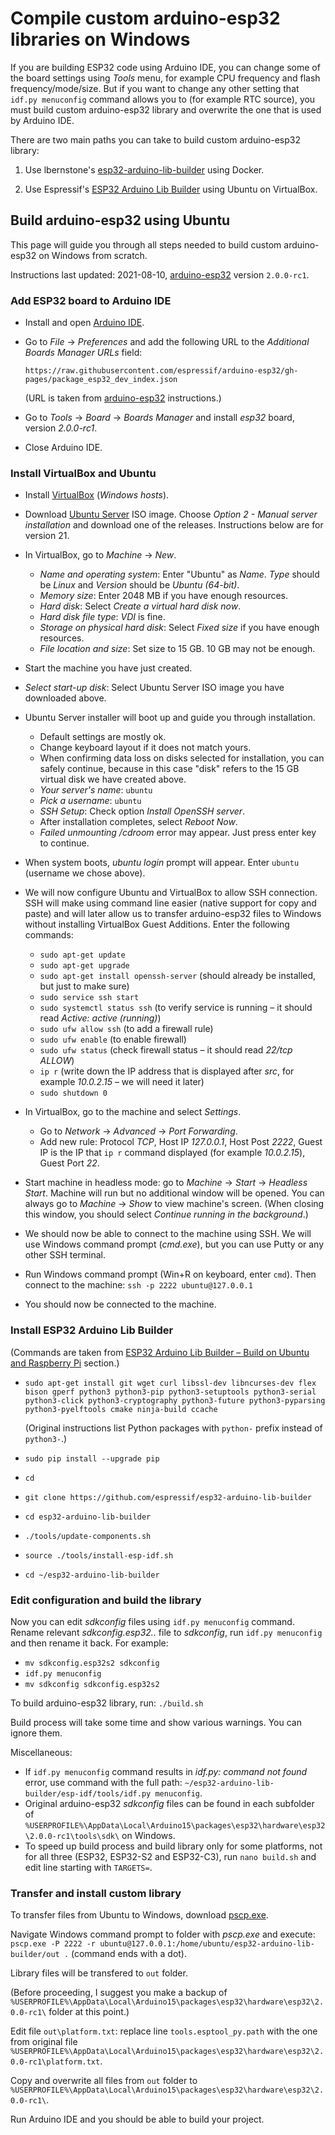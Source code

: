 # Compile custom arduino-esp32 libraries on Windows

If you are building ESP32 code using Arduino IDE, you can change some of the board settings using *Tools* menu, for example CPU frequency and flash frequency/mode/size. But if you want to change any other setting that `idf.py menuconfig` command allows you to (for example RTC source), you must build custom arduino-esp32 library and overwrite the one that is used by Arduino IDE.

There are two main paths you can take to build custom arduino-esp32 library:

1. Use lbernstone's [esp32-arduino-lib-builder](https://hub.docker.com/r/lbernstone/esp32-arduino-lib-builder) using Docker.

2. Use Espressif's [ESP32 Arduino Lib Builder](https://github.com/espressif/esp32-arduino-lib-builder) using Ubuntu on VirtualBox.

## Build arduino-esp32 using Ubuntu

This page will guide you through all steps needed to build custom arduino-esp32 on Windows from scratch.

Instructions last updated: 2021-08-10, [arduino-esp32](https://github.com/espressif/arduino-esp32) version `2.0.0-rc1`.

### Add ESP32 board to Arduino IDE

* Install and open [Arduino IDE](https://www.arduino.cc/en/software).

* Go to *File* → *Preferences* and add the following URL to the *Additional Boards Manager URLs* field:

	`https://raw.githubusercontent.com/espressif/arduino-esp32/gh-pages/package_esp32_dev_index.json`

	(URL is taken from [arduino-esp32](https://github.com/espressif/arduino-esp32#esp32-s2-and-esp32-c3-support) instructions.)

* Go to *Tools* → *Board* → *Boards Manager* and install *esp32* board, version *2.0.0-rc1*.

* Close Arduino IDE.

### Install VirtualBox and Ubuntu

* Install [VirtualBox](https://www.virtualbox.org/wiki/Downloads) (*Windows hosts*).

* Download [Ubuntu Server](https://ubuntu.com/download/server) ISO image. Choose *Option 2 - Manual server installation* and download one of the releases. Instructions below are for version 21.

* In VirtualBox, go to *Machine* → *New*.
	* *Name and operating system*: Enter "Ubuntu" as *Name*. *Type* should be *Linux* and *Version* should be *Ubuntu (64-bit)*.
	* *Memory size*: Enter 2048 MB if you have enough resources.
	* *Hard disk*: Select *Create a virtual hard disk now*.
	* *Hard disk file type*: *VDI* is fine.
	* *Storage on physical hard disk*: Select *Fixed size* if you have enough resources.
	* *File location and size*: Set size to 15 GB. 10 GB may not be enough.

* Start the machine you have just created.

* *Select start-up disk*: Select Ubuntu Server ISO image you have downloaded above.

* Ubuntu Server installer will boot up and guide you through installation.
	* Default settings are mostly ok.
	* Change keyboard layout if it does not match yours.
	* When confirming data loss on disks selected for installation, you can safely continue, because in this case "disk" refers to the 15 GB virtual disk we have created above.
	* *Your server's name*: `ubuntu`
	* *Pick a username*: `ubuntu`
	* *SSH Setup*: Check option *Install OpenSSH server*.
	* After installation completes, select *Reboot Now*.
	* *Failed unmounting /cdroom* error may appear. Just press enter key to continue.

* When system boots, *ubuntu login* prompt will appear. Enter `ubuntu` (username we chose above).

* We will now configure Ubuntu and VirtualBox to allow SSH connection. SSH will make using command line easier (native support for copy and paste) and will later allow us to transfer arduino-esp32 files to Windows without installing VirtualBox Guest Additions. Enter the following commands:
	* `sudo apt-get update`
	* `sudo apt-get upgrade`
	* `sudo apt-get install openssh-server` (should already be installed, but just to make sure)
	* `sudo service ssh start`
	* `sudo systemctl status ssh` (to verify service is running – it should read *Active: active (running)*)
	* `sudo ufw allow ssh` (to add a firewall rule)
	* `sudo ufw enable` (to enable firewall)
	* `sudo ufw status` (check firewall status – it should read *22/tcp ALLOW*)
	* `ip r` (write down the IP address that is displayed after *src*, for example *10.0.2.15* – we will need it later)
	* `sudo shutdown 0`

* In VirtualBox, go to the machine and select *Settings*.
	* Go to *Network* → *Advanced* → *Port Forwarding*.
	* Add new rule: Protocol *TCP*, Host IP *127.0.0.1*, Host Post *2222*, Guest IP is the IP that `ip r` command displayed (for example *10.0.2.15*), Guest Port *22*.

* Start machine in headless mode: go to *Machine* → *Start* → *Headless Start*. Machine will run but no additional window will be opened. You can always go to *Machine* → *Show* to view machine's screen. (When closing this window, you should select *Continue running in the background*.)

* We should now be able to connect to the machine using SSH. We will use Windows command prompt (*cmd.exe*), but you can use Putty or any other SSH terminal.

* Run Windows command prompt (Win+R on keyboard, enter `cmd`). Then connect to the machine: `ssh -p 2222 ubuntu@127.0.0.1`

* You should now be connected to the machine.

### Install ESP32 Arduino Lib Builder

(Commands are taken from [ESP32 Arduino Lib Builder – Build on Ubuntu and Raspberry Pi](https://github.com/espressif/esp32-arduino-lib-builder#build-on-ubuntu-and-raspberry-pi) section.)

* `sudo apt-get install git wget curl libssl-dev libncurses-dev flex bison gperf python3 python3-pip python3-setuptools python3-serial python3-click python3-cryptography python3-future python3-pyparsing python3-pyelftools cmake ninja-build ccache`

	(Original instructions list Python packages with `python-` prefix instead of `python3-`.)

* `sudo pip install --upgrade pip`
* `cd`
* `git clone https://github.com/espressif/esp32-arduino-lib-builder`
* `cd esp32-arduino-lib-builder`
* `./tools/update-components.sh`
* `source ./tools/install-esp-idf.sh`
* `cd ~/esp32-arduino-lib-builder`

### Edit configuration and build the library

Now you can edit *sdkconfig* files using `idf.py menuconfig` command. Rename relevant *sdkconfig.esp32..* file to *sdkconfig*, run `idf.py menuconfig` and then rename it back. For example:
* `mv sdkconfig.esp32s2 sdkconfig`
* `idf.py menuconfig`
* `mv sdkconfig sdkconfig.esp32s2`

To build arduino-esp32 library, run: `./build.sh`

Build process will take some time and show various warnings. You can ignore them.

Miscellaneous:
* If `idf.py menuconfig` command results in *idf.py: command not found* error, use command with the full path: `~/esp32-arduino-lib-builder/esp-idf/tools/idf.py menuconfig`.
* Original arduino-esp32 *sdkconfig* files can be found in each subfolder of `%USERPROFILE%\AppData\Local\Arduino15\packages\esp32\hardware\esp32\2.0.0-rc1\tools\sdk\` on Windows.
* To speed up build process and build library only for some platforms, not for all three (ESP32, ESP32-S2 and ESP32-C3), run `nano build.sh` and edit line starting with `TARGETS=`.

### Transfer and install custom library

To transfer files from Ubuntu to Windows, download [pscp.exe](https://www.chiark.greenend.org.uk/~sgtatham/putty/latest.html).

Navigate Windows command prompt to folder with *pscp.exe* and execute: `pscp.exe -P 2222 -r ubuntu@127.0.0.1:/home/ubuntu/esp32-arduino-lib-builder/out .` (command ends with a dot).

Library files will be transfered to `out` folder.

(Before proceeding, I suggest you make a backup of `%USERPROFILE%\AppData\Local\Arduino15\packages\esp32\hardware\esp32\2.0.0-rc1\` folder at this point.)

Edit file `out\platform.txt`: replace line `tools.esptool_py.path` with the one from original file `%USERPROFILE%\AppData\Local\Arduino15\packages\esp32\hardware\esp32\2.0.0-rc1\platform.txt`.

Copy and overwrite all files from `out` folder to `%USERPROFILE%\AppData\Local\Arduino15\packages\esp32\hardware\esp32\2.0.0-rc1\`.

Run Arduino IDE and you should be able to build your project.
